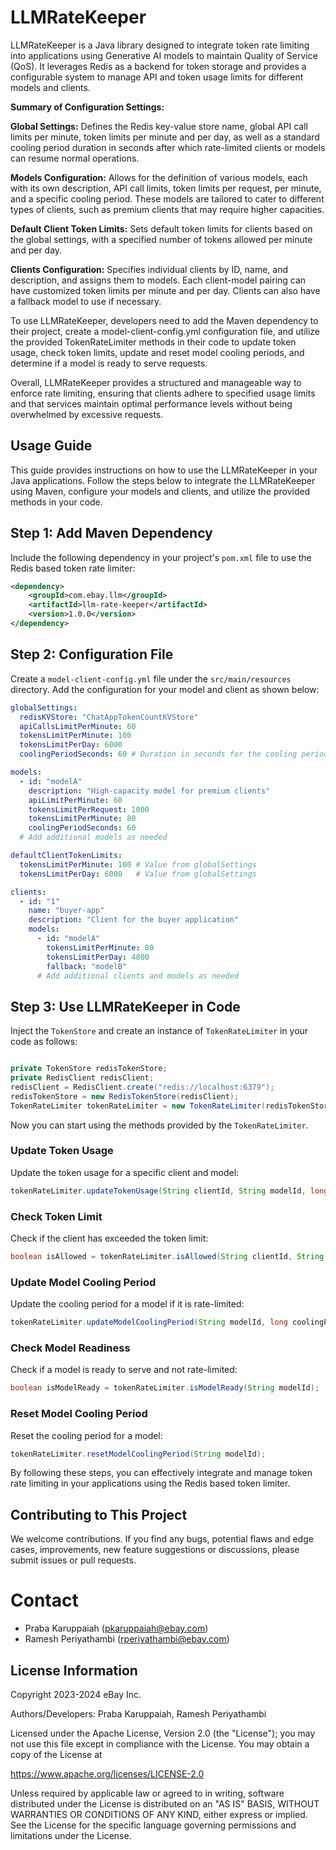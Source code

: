 # LLMRateKeeper

LLMRateKeeper is a Java library designed to integrate token rate limiting into applications using
Generative AI models to maintain Quality of Service (QoS). It leverages Redis as a backend for token
storage and provides a configurable system to manage API and token usage limits for different models
and clients.

**Summary of Configuration Settings:**

**Global Settings:** Defines the Redis key-value store name, global API call limits per minute,
token limits per minute and per day, as well as a standard cooling period duration in seconds after
which rate-limited clients or models can resume normal operations.

**Models Configuration:** Allows for the definition of various models, each with its own
description, API call limits, token limits per request, per minute, and a specific cooling period.
These models are tailored to cater to different types of clients, such as premium clients that may
require higher capacities.

**Default Client Token Limits:** Sets default token limits for clients based on the global settings,
with a specified number of tokens allowed per minute and per day.

**Clients Configuration:** Specifies individual clients by ID, name, and description, and assigns
them to models. Each client-model pairing can have customized token limits per minute and per day.
Clients can also have a fallback model to use if necessary.

To use LLMRateKeeper, developers need to add the Maven dependency to their project, create a
model-client-config.yml configuration file, and utilize the provided TokenRateLimiter methods in
their code to update token usage, check token limits, update and reset model cooling periods, and
determine if a model is ready to serve requests.

Overall, LLMRateKeeper provides a structured and manageable way to enforce rate limiting, ensuring
that clients adhere to specified usage limits and that services maintain optimal performance levels
without being overwhelmed by excessive requests.

## Usage Guide

This guide provides instructions on how to use the LLMRateKeeper in your Java applications. Follow
the steps below to integrate the LLMRateKeeper using Maven, configure your models and clients, and
utilize the provided methods in your code.

## Step 1: Add Maven Dependency

Include the following dependency in your project's `pom.xml` file to use the Redis based token rate
limiter:

```xml
<dependency>
    <groupId>com.ebay.llm</groupId>
    <artifactId>llm-rate-keeper</artifactId>
    <version>1.0.0</version>
</dependency>
```

## Step 2: Configuration File

Create a `model-client-config.yml` file under the `src/main/resources` directory. Add the
configuration for your model and client as shown below:

```yaml
globalSettings:
  redisKVStore: "ChatAppTokenCountKVStore"
  apiCallsLimitPerMinute: 60
  tokensLimitPerMinute: 100
  tokensLimitPerDay: 6000
  coolingPeriodSeconds: 60 # Duration in seconds for the cooling period

models:
  - id: "modelA"
    description: "High-capacity model for premium clients"
    apiLimitPerMinute: 60
    tokensLimitPerRequest: 1000
    tokensLimitPerMinute: 80
    coolingPeriodSeconds: 60
  # Add additional models as needed

defaultClientTokenLimits:
  tokensLimitPerMinute: 100 # Value from globalSettings
  tokensLimitPerDay: 6000   # Value from globalSettings

clients:
  - id: "1"
    name: "buyer-app"
    description: "Client for the buyer application"
    models:
      - id: "modelA"
        tokensLimitPerMinute: 80
        tokensLimitPerDay: 4800
        fallback: "modelB"
      # Add additional clients and models as needed
```

## Step 3: Use LLMRateKeeper in Code

Inject the `TokenStore` and create an instance of `TokenRateLimiter` in your code as follows:

```java

private TokenStore redisTokenStore;
private RedisClient redisClient;
redisClient = RedisClient.create("redis://localhost:6379");
redisTokenStore = new RedisTokenStore(redisClient);
TokenRateLimiter tokenRateLimiter = new TokenRateLimiter(redisTokenStore);
```

Now you can start using the methods provided by the `TokenRateLimiter`.

### Update Token Usage

Update the token usage for a specific client and model:

```java
tokenRateLimiter.updateTokenUsage(String clientId, String modelId, long tokensUsed);
```

### Check Token Limit

Check if the client has exceeded the token limit:

```java
boolean isAllowed = tokenRateLimiter.isAllowed(String clientId, String modelId, long tokensRequested);
```

### Update Model Cooling Period

Update the cooling period for a model if it is rate-limited:

```java
tokenRateLimiter.updateModelCoolingPeriod(String modelId, long coolingPeriodSeconds);
```

### Check Model Readiness

Check if a model is ready to serve and not rate-limited:

```java
boolean isModelReady = tokenRateLimiter.isModelReady(String modelId);
```

### Reset Model Cooling Period

Reset the cooling period for a model:

```java
tokenRateLimiter.resetModelCoolingPeriod(String modelId);
```

By following these steps, you can effectively integrate and manage token rate limiting in your
applications using the Redis based token limiter.

## Contributing to This Project

We welcome contributions. If you find any bugs, potential flaws and edge cases, improvements, new
feature suggestions or discussions, please submit issues or pull requests.

# Contact

- Praba Karuppaiah (pkaruppaiah@ebay.com)
- Ramesh Periyathambi (rperiyathambi@ebay.com)

## License Information

Copyright 2023-2024 eBay Inc.

Authors/Developers: Praba Karuppaiah, Ramesh Periyathambi

Licensed under the Apache License, Version 2.0 (the "License"); you may not use this file except in
compliance with the License. You may obtain a copy of the License at

https://www.apache.org/licenses/LICENSE-2.0

Unless required by applicable law or agreed to in writing, software distributed under the License is
distributed on an "AS IS" BASIS, WITHOUT WARRANTIES OR CONDITIONS OF ANY KIND, either express or
implied. See the License for the specific language governing permissions and limitations under the
License.

